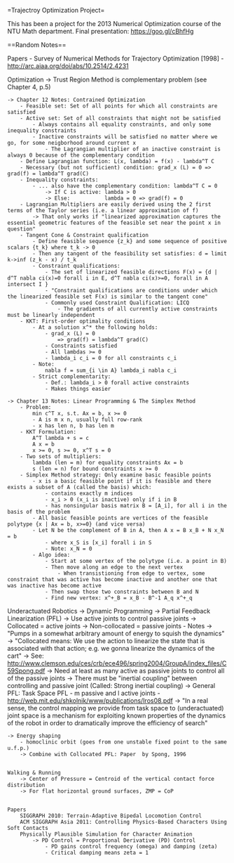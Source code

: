 =Trajectroy Optimization Project=

This has been a project for the 2013 Numerical Optimization course of the NTU Math department.
Final presentation: https://goo.gl/cBhfHg


==Random Notes==

Papers
    - Survey of Numerical Methods for Trajectory Optimization [1998]
        - http://arc.aiaa.org/doi/abs/10.2514/2.4231
    
    

Optimization
    -> Trust Region Method is complementary problem (see Chapter 4, p.5)
    
    -> Chapter 12 Notes: Contrained Optimization
        - Feasible set: Set of all points for which all constraints are satisfied
        - Active set: Set of all constraints that might not be satisfied
            - Always contains all equality constraints, and only some inequality constraints
            - Inactive constraints will be satisfied no matter where we go, for some neigborhood around current x
                - The Lagrangian multiplier of an inactive constraint is always 0 because of the complementary condition
        - Define Lagrangian function: L(x, lambda) = f(x) - lambda^T C
        - Necessary (but not sufficient) condition: grad_x (L) = 0 => grad(f) = lambda^T grad(C)
        - Inequality constraints:
            - ... also have the complementary condition: lambda^T C = 0
                -> If C is active: lambda > 0
                -> Else:           lambda = 0 => grad(f) = 0
        - Lagrangian Multipliers are easily derived using the 2 first terms of the Taylor series (i.e. a linear approximation of f)
            -> That only works if "linearized approximation captures the essential geometric features of the feasible set near the point x in question"
        - Tangent Cone & Constraint qualification
            - Define feasible sequence {z_k} and some sequence of positive scalars {t_k} where t_k -> 0
            - Then any tangent of the feasibility set satisfies: d = limit k->inf (z_k - x) / t_k
            - Constraint qualifications: 
                - The set of linearized feasible directions F(x) = {d | d^T nabla ci(x)=0 forall i in E, d^T nabla ci(x)>=0, forall in A intersect I }
                - "Constraint qualifications are conditions under which the linearized feasible set F(x) is similar to the tangent cone"
                - Commonly used Constraint Qualification: LICQ
                    - The gradients of all currently active constraints must be linearly independent
        - KKT: First-order optimality conditions
            - At a solution x^* the following holds:
                - grad_x (L) = 0
                    => grad(f) = lambda^T grad(C)
                - Constraints satisfied
                - All lambdas >= 0
                - lambda_i c_i = 0 for all constraints c_i
            - Note:
                nabla f = sum_{i \in A} lambda_i nabla c_i
            - Strict complementarity:
                - Def.: lambda_i > 0 forall active constraints
                - Makes things easier
            
    -> Chapter 13 Notes: Linear Programming & The Simplex Method
        - Problem:
            min c^T x, s.t. Ax = b, x >= 0
            - A is m x n, usually full row-rank
            - x has len n, b has len m
        - KKT Formulation:
            A^T lambda + s = c
            A x = b
            x >= 0, s >= 0, x^T s = 0
        - Two sets of multipliers:
            lambda (len = m) for equality constraints Ax = b
            s (len = n) for bound constraints x >= 0
        - Simplex Method strategy: Only examine basic feasible points
            - x is a basic feasible point if it is feasible and there exists a subset of A (called the basis) which:
                - contains exactly m indices
                - x_i > 0 (x_i is inactive) only if i in B
                - has nonsingular basis matrix B = [A_i], for all i in the basis of the problem
            - All basic feasible points are vertices of the feasible polytype {x | Ax = b, x>=0} (and vice versa)
            - Let N be the complement of B in A, then A x = B x_B + N x_N = b
                - where x_S is [x_i] forall i in S
                - Note: x_N = 0
            - Algo idea:
                - Start at some vertex of the polytype (i.e. a point in B)
                - Then move along an edge to the next vertex
                    - When transistioning from edge to vertex, some constraint that was active has become inactive and another one that was inactive has become active
                - Then swap those two constraints between B and N
                - Find new vertex: x^+_B = x_B - B^-1 A_q x^+_q
            
        
        
        

Underactuated Robotics
    -> Dynamic Programming
    -> Partial Feedback Linearization (PFL)
        -> Use active joints to control passive joints
        -> Collocated  = active joints
        -> Non-collocated = passive joints
        - Notes
            -> "Pumps in a somewhat arbitrary amount of energy to squish the dynamics"
            -> "Collocated means: We use the action to linearize the state that is associated with that action; e.g. we gonna linearize the dynamics of the cart"
            -> See: http://www.clemson.edu/ces/crb/ece496/spring2004/GroupA/index_files/C59Spong.pdf
            -> Need at least as many active as passive joints to control all of the passive joints
            -> There must be "inertial coupling" between controlling and passive joint (Called: Strong inertial coupling)
        -> General PFL: Task Space PFL
            - m passive and l active joints
            - http://web.mit.edu/shkolnik/www/publications/Iros08.pdf
                -> "In a real sense, the control mapping we provide from task space to (underactuated) joint space is a mechanism for
                        exploiting known properties of the dynamics of the robot in order to dramatically improve the efficiency of search"

    -> Energy shaping
        - homoclinic orbit (goes from one unstable fixed point to the same u.f.p.)
        -> Combine with Collocated PFL: Paper  by Spong, 1996
        
        
    Walking & Running
        -> Center of Pressure = Centroid of the vertical contact force distribution
        -> For flat horizontal ground surfaces, ZMP = CoP
        
        
    Papers
        SIGGRAPH 2010: Terrain-Adaptive Bipedal Locomotion Control
        ACM SIGGRAPH Asia 2011: Controlling Physics-Based Characters Using Soft Contacts
        Physically Plausible Simulation for Character Animation
            -> PD Control = Proportional Derivative (PD) Control
                - PD gains control frequency (omega) and damping (zeta)
                - Critical damping means zeta = 1
            
